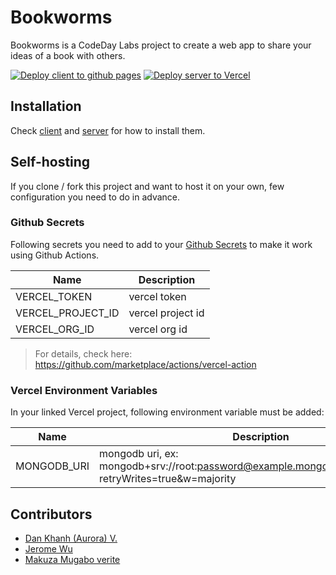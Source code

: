 Bookworms
=========

Bookworms is a CodeDay Labs project to create a web app to share your ideas of a book with others.

[![Deploy client to github pages](https://github.com/jeromewu/bookworms/actions/workflows/client.yml/badge.svg?branch=main)](https://github.com/jeromewu/bookworms/actions/workflows/client.yml)
[![Deploy server to Vercel](https://github.com/jeromewu/bookworms/actions/workflows/server.yml/badge.svg?branch=main)](https://github.com/jeromewu/bookworms/actions/workflows/server.yml)

## Installation

Check [client](./client) and [server](./server) for how to install them.

## Self-hosting

If you clone / fork this project and want to host it on your own, few configuration you need to do in advance.

### Github Secrets

Following secrets you need to add to your [Github Secrets](https://docs.github.com/en/actions/reference/encrypted-secrets) to make it work using Github Actions.

| Name | Description |
| ---- | ----------- |
| VERCEL_TOKEN | vercel token |
| VERCEL_PROJECT_ID | vercel project id |
| VERCEL_ORG_ID | vercel org id |

> For details, check here: https://github.com/marketplace/actions/vercel-action

### Vercel Environment Variables

In your linked Vercel project, following environment variable must be added:

| Name | Description |
| ---- | ----------- |
| MONGODB_URI | mongodb uri, ex: mongodb+srv://root:password@example.mongodb.net/bookworms?retryWrites=true&w=majority |

## Contributors

- [Dan Khanh (Aurora) V.](https://www.linkedin.com/in/aurora-vo/)
- [Jerome Wu](https://www.linkedin.com/in/wenchiehwu/)
- [Makuza Mugabo verite](https://www.linkedin.com/in/makuza-mugabo-verite-99369a184/)
